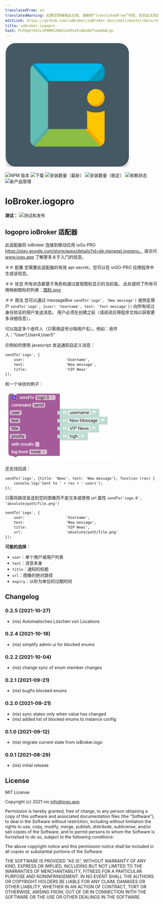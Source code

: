 ```yaml
---
translatedFrom: en
translatedWarning: 如果您想编辑此文档，请删除“translatedFrom”字段，否则此文档将再次自动翻译
editLink: https://github.com/ioBroker/ioBroker.docs/edit/master/docs/zh-cn/adapterref/iobroker.iogopro/README.md
title: ioBroker.iogopro
hash: PLPDqGY4SCLSFRMMIZKWZJwVEk3Fx86a5KTvwek6Arg=
---
```

![标识](../../../en/adapterref/iobroker.iogopro/admin/iogopro.png)

![NPM 版本](https://img.shields.io/npm/v/iobroker.iogopro.svg)
![下载](https://img.shields.io/npm/dm/iobroker.iogopro.svg)
![安装数量（最新）](https://iobroker.live/badges/iogopro-installed.svg)
![安装数量（稳定）](https://iobroker.live/badges/iogopro-stable.svg)
![依赖状态](https://img.shields.io/david/nisiode/iobroker.iogopro.svg)
![新产品管理](https://nodei.co/npm/iobroker.iogopro.png?downloads=true)

# IoBroker.iogopro
**测试：** ![测试和发布](https://github.com/nisiode/ioBroker.iogopro/workflows/Test%20and%20Release/badge.svg)

## Iogopro ioBroker 适配器
此适配器将 ioBroker 连接到移动应用 ioGo PRO https://play.google.com/store/apps/details?id=de.nisnagel.iogopro。
请访问 www.iogo.app 了解更多关于入门的信息。

＃＃ 配置
您需要此适配器的有效 api-secret，您可以在 ioGO-PRO 应用程序中生成该信息。

＃＃ 状态
所有状态都基于角色和通过直观图标显示的当前值。
此处提供了所有可用映射图标的列表：[图标.png](https://github.com/nisiode/ioBroker.iogopro/blob/342d92454401fdf93f6ebae0e6a12ccef68ee1b5/img/icons.png)

＃＃ 用法
您可以通过 messageBox `sendTo('iogo', 'New message')` 或特定用户 `sendTo('iogo', {user: 'Username', text: 'Test message'})` 向所有经过身份验证的用户发送消息。
用户必须在创建之前（请阅读应用程序文档以获取更多详细信息）。

可以指定多个收件人（只需用逗号分隔用户名）。例如：收件人：“User1,User4,User5”

示例如何使用 javascript 发送通知自定义消息：

```
sendTo('iogo', {
    user:                   'Username',
    text:                   'New message',
    title:                  'VIP News'
});
```

和一个块状的例子：

![块状](../../../en/adapterref/iobroker.iogopro/img/blockly.png)

还支持回调：

```
sendTo('iogo', {title: 'News', text: 'New message'}, function (res) {
    console.log('Sent to ' + res + ' users');
});
```

只需将路径发送到您的图像而不是文本或使用 url 属性 `sendTo('iogo.0', 'absolute/path/file.png')`

```
sendTo('iogo', {
    user:                   'Username',
    text:                   'New message',
    title:                  'VIP News',
    url:                    'absolute/path/file.png'
});
```

**可能的选择**：

- `user`：单个用户或用户列表
- `text`：消息本身
- `title`：通知的标题
- `url`：图像的绝对路径
- `expiry`：以秒为单位的过期时间

## Changelog
<!--
	Placeholder for the next version (at the beginning of the line):
	### **WORK IN PROGRESS**
-->

### 0.2.5 (2021-10-27)
* (nis) Automatisches Löschen von Locations

### 0.2.4 (2021-10-18)
* (nis) simplify admin ui for blocked enums

### 0.2.2 (2021-10-04)
* (nis) change sync of enum member changes

### 0.2.1 (2021-09-21)
* (nis) bugfix blocked enums

### 0.2.0 (2021-09-21)
* (nis) sync states only when value has changed
* (nis) added list of blocked enums to instance config

### 0.1.0 (2021-09-12)
* (nis) migrate current state from ioBroker.iogo

### 0.0.1 (2021-08-29)
* (nis) initial release

## License
MIT License

Copyright (c) 2021 nis <info@iogo.app>

Permission is hereby granted, free of charge, to any person obtaining a copy
of this software and associated documentation files (the "Software"), to deal
in the Software without restriction, including without limitation the rights
to use, copy, modify, merge, publish, distribute, sublicense, and/or sell
copies of the Software, and to permit persons to whom the Software is
furnished to do so, subject to the following conditions:

The above copyright notice and this permission notice shall be included in all
copies or substantial portions of the Software.

THE SOFTWARE IS PROVIDED "AS IS", WITHOUT WARRANTY OF ANY KIND, EXPRESS OR
IMPLIED, INCLUDING BUT NOT LIMITED TO THE WARRANTIES OF MERCHANTABILITY,
FITNESS FOR A PARTICULAR PURPOSE AND NONINFRINGEMENT. IN NO EVENT SHALL THE
AUTHORS OR COPYRIGHT HOLDERS BE LIABLE FOR ANY CLAIM, DAMAGES OR OTHER
LIABILITY, WHETHER IN AN ACTION OF CONTRACT, TORT OR OTHERWISE, ARISING FROM,
OUT OF OR IN CONNECTION WITH THE SOFTWARE OR THE USE OR OTHER DEALINGS IN THE
SOFTWARE.
